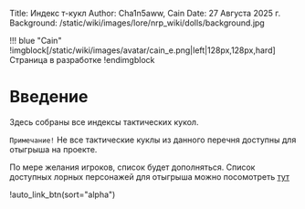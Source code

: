 Title: Индекс т-кукл
Author: Cha1n5aww, Cain
Date: 27 Августа 2025 г.
Background: /static/wiki/images/lore/nrp_wiki/dolls/background.jpg

!!! blue "Cain"
    !imgblock[/static/wiki/images/avatar/cain_e.png|left|128px,128px,hard]
    Страница в разработке
    !endimgblock

# Введение
Здесь собраны все индексы тактических кукол.

`Примечание!` Не все тактические куклы из данного перечня доступны для отыгрыша на проекте.

По мере желания игроков, список будет дополняться. Список доступных лорных персонажей для отыгрыша можно посомотреть [тут](/lore_char)

!auto_link_btn(sort="alpha")
